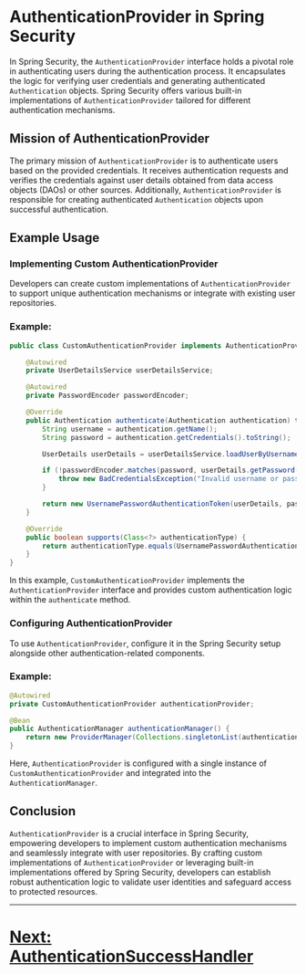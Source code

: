 # AuthenticationProvider in Spring Security

In Spring Security, the `AuthenticationProvider` interface holds a pivotal role in authenticating users during the authentication process. It encapsulates the logic for verifying user credentials and generating authenticated `Authentication` objects. Spring Security offers various built-in implementations of `AuthenticationProvider` tailored for different authentication mechanisms.

## Mission of AuthenticationProvider

The primary mission of `AuthenticationProvider` is to authenticate users based on the provided credentials. It receives authentication requests and verifies the credentials against user details obtained from data access objects (DAOs) or other sources. Additionally, `AuthenticationProvider` is responsible for creating authenticated `Authentication` objects upon successful authentication.

## Example Usage

### Implementing Custom AuthenticationProvider

Developers can create custom implementations of `AuthenticationProvider` to support unique authentication mechanisms or integrate with existing user repositories.

### Example:

```java
public class CustomAuthenticationProvider implements AuthenticationProvider {

    @Autowired
    private UserDetailsService userDetailsService;

    @Autowired
    private PasswordEncoder passwordEncoder;

    @Override
    public Authentication authenticate(Authentication authentication) throws AuthenticationException {
        String username = authentication.getName();
        String password = authentication.getCredentials().toString();

        UserDetails userDetails = userDetailsService.loadUserByUsername(username);

        if (!passwordEncoder.matches(password, userDetails.getPassword())) {
            throw new BadCredentialsException("Invalid username or password");
        }

        return new UsernamePasswordAuthenticationToken(userDetails, password, userDetails.getAuthorities());
    }

    @Override
    public boolean supports(Class<?> authenticationType) {
        return authenticationType.equals(UsernamePasswordAuthenticationToken.class);
    }
}
```

In this example, `CustomAuthenticationProvider` implements the `AuthenticationProvider` interface and provides custom authentication logic within the `authenticate` method.

### Configuring AuthenticationProvider

To use `AuthenticationProvider`, configure it in the Spring Security setup alongside other authentication-related components.

### Example:

```java
@Autowired
private CustomAuthenticationProvider authenticationProvider;

@Bean
public AuthenticationManager authenticationManager() {
    return new ProviderManager(Collections.singletonList(authenticationProvider));
}
```

Here, `AuthenticationProvider` is configured with a single instance of `CustomAuthenticationProvider` and integrated into the `AuthenticationManager`.

## Conclusion

`AuthenticationProvider` is a crucial interface in Spring Security, empowering developers to implement custom authentication mechanisms and seamlessly integrate with user repositories. By crafting custom implementations of `AuthenticationProvider` or leveraging built-in implementations offered by Spring Security, developers can establish robust authentication logic to validate user identities and safeguard access to protected resources.

---

# [Next: AuthenticationSuccessHandler](authentication-success-handler.md)